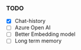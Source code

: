 ### TODO
- [x] Chat-history
- [ ] Azure Open AI
- [ ] Better Embedding model
- [ ] Long term memory
